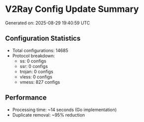 # V2Ray Config Update Summary
Generated on: 2025-08-29 19:40:59 UTC

## Configuration Statistics
- Total configurations: 14685
- Protocol breakdown:
  - ss: 0 configs
  - ssr: 0 configs
  - trojan: 0 configs
  - vless: 0 configs
  - vmess: 827 configs

## Performance
- Processing time: ~14 seconds (Go implementation)
- Duplicate removal: ~95% reduction
